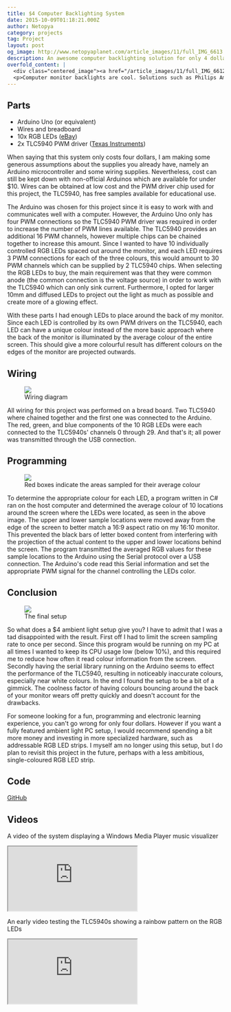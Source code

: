 ```yaml
---
title: $4 Computer Backlighting System
date: 2015-10-09T01:18:21.000Z
author: Netopya
category: projects
tag: Project
layout: post
og_image: http://www.netopyaplanet.com/article_images/11/full_IMG_6613.JPG
description: An awesome computer backlighting solution for only 4 dollars!
overfold_content: |
  <div class="centered_image"><a href="/article_images/11/full_IMG_6612.JPG"><img src="/article_images/11/prev_IMG_6612.JPG" class="img-thumbnail"/></a></div>
  <p>Computer monitor backlights are cool. Solutions such as Philips Ambilight are available, but many people opt to design their own system. I wanted to see just how much you can save and what you can get by making the cheapest backlighting system possible. By salvaging parts from previous projects and getting free samples, all I need to buy where some RGB LEDs for only $4.00. Join me as I experiment and create the most basic computer ambient light solution.</p>
---
```


<h2>Parts</h2>
<ul>
<li>Arduino Uno (or equivalent)</li>
<li>Wires and breadboard</li>
<li>10x RGB LEDs (<a href="http://www.ebay.com/itm/Diffused-10mm-RGB-Common-Anode-4Pins-LED-10pcs-FreeShipping-/251534607654">eBay</a>)</li>
<li>2x TLC5940 PWM driver (<a href="http://www.ti.com/product/tlc5940">Texas Instruments</a>)</li>
</ul>
<p>When saying that this system only costs four dollars, I am making some generous assumptions about the supplies you already have, namely an Arduino microcontroller and some wiring supplies. Nevertheless, cost can still be kept down with non-official Arduinos which are available for under $10. Wires can be obtained at low cost and the PWM driver chip used for this project, the TLC5940, has free samples available for educational use.</p>
<p>The Arduino was chosen for this project since it is easy to work with and communicates well with a computer. However, the Arduino Uno only has four PWM connections so the TLC5940 PWM driver was required in order to increase the number of PWM lines available. The TLC5940 provides an additional 16 PWM channels, however multiple chips can be chained together to increase this amount. Since I wanted to have 10 individually controlled RGB LEDs spaced out around the monitor, and each LED requires 3 PWM connections for each of the three colours, this would amount to 30 PWM channels which can be supplied by 2 TLC5940 chips. When selecting the RGB LEDs to buy, the main requirement was that they were common anode (the common connection is the voltage source) in order to work with the TLC5940 which can only sink current. Furthermore, I opted for larger 10mm and diffused LEDs to project out the light as much as possible and create more of a glowing effect.</p>
<p>With these parts I had enough LEDs to place around the back of my monitor. Since each LED is controlled by its own PWM drivers on the TLC5940, each LED can have a unique colour instead of the more basic approach where the back of the monitor is illuminated by the average colour of the entire screen. This should give a more colourful result has different colours on the edges of the monitor are projected outwards.</p>
<h2>Wiring</h2>
<figure>
<a href="/article_images/11/full_Sketch 2_bb.png">
    <img class="img-thumbnail" src="/article_images/11/prev_Sketch 2_bb.png"/>
</a>
<figcaption>Wiring diagram</figcaption>
</figure>
<p>All wiring for this project was performed on a bread board. Two TLC5940 where chained together and the first one was connected to the Arduino. The red, green, and blue components of the 10 RGB LEDs were each connected to the TLC5940s&#39; channels 0 through 29. And that&#39;s it; all power was transmitted through the USB connection.</p>
<h2>Programming</h2>
<figure>
<a href="/article_images/11/full_diagram2.jpg">
    <img class="img-thumbnail" src="/article_images/11/prev_diagram2.jpg"/>
</a>
<figcaption>Red boxes indicate the areas sampled for their average colour</figcaption>
</figure>
<p>To determine the appropriate colour for each LED, a program written in C# ran on the host computer and determined the average colour of 10 locations around the screen where the LEDs were located, as seen in the above image. The upper and lower sample locations were moved away from the edge of the screen to better match a 16:9 aspect ratio on my 16:10 monitor. This prevented the black bars of letter boxed content from interfering with the projection of the actual content to the upper and lower locations behind the screen. The program transmitted the averaged RGB values for these sample locations to the Arduino using the Serial protocol over a USB connection. The Arduino&#39;s code read this Serial information and set the appropriate PWM signal for the channel controlling the LEDs color.</p>
<h2>Conclusion</h2>
<figure>
<a href="/article_images/11/full_IMG_6613.JPG">
    <img class="img-thumbnail" src="/article_images/11/prev_IMG_6613.JPG"/>
</a>
<figcaption>The final setup</figcaption>
</figure>
<p>So what does a $4 ambient light setup give you? I have to admit that I was a tad disappointed with the result. First off I had to limit the screen sampling rate to once per second. Since this program would be running on my PC at all times I wanted to keep its CPU usage low (below 10%), and this required me to reduce how often it read colour information from the screen. Secondly having the serial library running on the Arduino seems to effect the performance of the TLC5940, resulting in noticeably inaccurate colours, especially near white colours. In the end I found the setup to be a bit of a gimmick. The coolness factor of having colours bouncing around the back of your monitor wears off pretty quickly and doesn&#39;t account for the drawbacks.</p>
<p>For someone looking for a fun, programming and electronic learning experience, you can&#39;t go wrong for only four dollars. However if you want a fully featured ambient light PC setup, I would recommend spending a bit more money and investing in more specialized hardware, such as addressable RGB LED strips. I myself am no longer using this setup, but I do plan to revisit this project in the future, perhaps with a less ambitious, single-coloured RGB LED strip.</p>
<h2>Code</h2>
<p><a href="https://github.com/Netopya/NetopyaAmbientLight">GitHub <span class="glyphicon glyphicon-new-window" aria-hidden="true"></span></a></p>
<h2>Videos</h2>
<p>A video of the system displaying a Windows Media Player music visualizer</p>
<div class="row justify-content-center mb-4">
  <div class="col-lg-8 col-md-10 col-12">
    <div class="ratio ratio-4x3">
      <iframe src="https://www.youtube.com/embed/z9RqdH6WB20" title="Computer Backlighting with Music Visualizer" allowfullscreen></iframe>
    </div>
  </div>
</div>
<p>An early video testing the TLC5940s showing a rainbow pattern on the RGB LEDs</p>
<div class="row justify-content-center mb-4">
  <div class="col-lg-8 col-md-10 col-12">
    <div class="ratio ratio-4x3">
      <iframe src="https://www.youtube.com/embed/FCKEEMjqrG0" title="TLC5940 Rainbow Pattern Test" allowfullscreen></iframe>
    </div>
  </div>
</div>